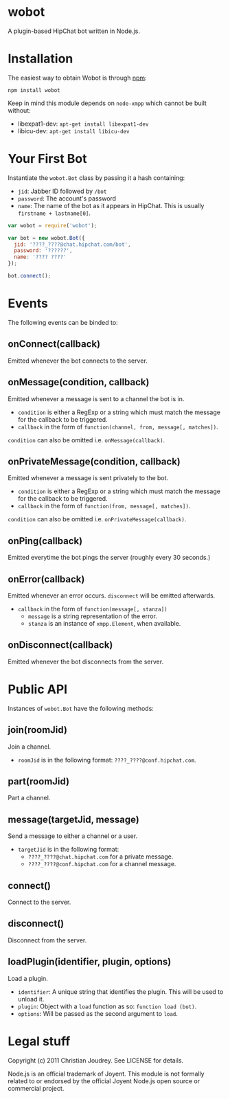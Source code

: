 # wobot

A plugin-based HipChat bot written in Node.js.

# Installation

The easiest way to obtain Wobot is through [npm](http://npmjs.org/):

    npm install wobot

Keep in mind this module depends on `node-xmpp` which cannot be built without:

 - libexpat1-dev: `apt-get install libexpat1-dev`
 - libicu-dev: `apt-get install libicu-dev`

# Your First Bot

Instantiate the `wobot.Bot` class by passing it a hash containing:

  - `jid`: Jabber ID followed by `/bot`
  - `password`: The account's password
  - `name`: The name of the bot as it appears in HipChat. This is usually `firstname + lastname[0]`.

```javascript
var wobot = require('wobot');

var bot = new wobot.Bot({
  jid: '????_????@chat.hipchat.com/bot',
  password: '??????',
  name: '???? ????'
});

bot.connect();
```

# Events

The following events can be binded to:

## onConnect(callback)
Emitted whenever the bot connects to the server.

## onMessage(condition, callback)
Emitted whenever a message is sent to a channel the bot is in.

 - `condition` is either a RegExp or a string which must match the message for the callback to be triggered.
 - `callback` in the form of `function(channel, from, message[, matches])`.

`condition` can also be omitted i.e. `onMessage(callback)`.

## onPrivateMessage(condition, callback)
Emitted whenever a message is sent privately to the bot.

 - `condition` is either a RegExp or a string which must match the message for the callback to be triggered.
 - `callback` in the form of `function(from, message[, matches])`.

`condition` can also be omitted i.e. `onPrivateMessage(callback)`.

## onPing(callback)
Emitted everytime the bot pings the server (roughly every 30 seconds.)

## onError(callback)
Emitted whenever an error occurs. `disconnect` will be emitted afterwards.

 - `callback` in the form of `function(message[, stanza])`
   - `message` is a string representation of the error.
   - `stanza` is an instance of `xmpp.Element`, when available.

## onDisconnect(callback)
Emitted whenever the bot disconnects from the server.

# Public API

Instances of `wobot.Bot` have the following methods:

## join(roomJid)
Join a channel.

 - `roomJid` is in the following format: `????_????@conf.hipchat.com`.

## part(roomJid)
Part a channel.

## message(targetJid, message)
Send a message to either a channel or a user.

 - `targetJid` is in the following format:
   - `????_????@chat.hipchat.com` for a private message.
   - `????_????@conf.hipchat.com` for a channel message.

## connect()
Connect to the server.

## disconnect()
Disconnect from the server.

## loadPlugin(identifier, plugin, options)
Load a plugin.

 - `identifier`: A unique string that identifies the plugin. This will be used to unload it.
 - `plugin`: Object with a `load` function as so: `function load (bot)`.
 - `options`: Will be passed as the second argument to `load`.

# Legal stuff

Copyright (c) 2011 Christian Joudrey. See LICENSE for details.

Node.js is an official trademark of Joyent. This module is not formally related to or endorsed by the official Joyent Node.js open source or commercial project.
